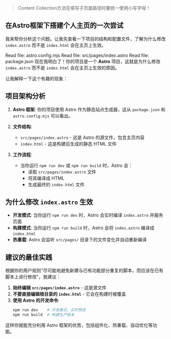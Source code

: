 > Content Collection方法在填写子页面路径时要统一使用小写字母！

## 在Astro框架下搭建个人主页的一次尝试

我来帮你分析这个问题。让我先查看一下项目的结构和配置文件，了解为什么修改 `index.astro` 而不是 `index.html` 会在主页上生效。

Read file: astro.config.mjs
Read file: src/pages/index.astro
Read file: package.json
现在我明白了！你的项目是一个 **Astro** 项目，这就是为什么修改 `index.astro` 而不是 `index.html` 会在主页上生效的原因。

让我解释一下这个有趣的现象：

## 项目架构分析

1. **Astro 框架**: 你的项目使用 Astro 作为静态站点生成器，这从 `package.json` 和 `astro.config.mjs` 可以看出。

2. **文件结构**:
   - `src/pages/index.astro` - 这是 Astro 的源文件，包含主页内容
   - `index.html` - 这是构建后生成的静态 HTML 文件

3. **工作流程**:
   - 当你运行 `npm run dev` 或 `npm run build` 时，Astro 会：
     - 读取 `src/pages/index.astro` 文件
     - 将其编译成 HTML
     - 生成最终的 `index.html` 文件

## 为什么修改 `index.astro` 生效

- **开发模式**: 当你运行 `npm run dev` 时，Astro 会实时编译 `index.astro` 并服务页面
- **构建模式**: 当你运行 `npm run build` 时，Astro 会将 `index.astro` 编译成 `index.html`
- **热重载**: Astro 会监听 `src/pages/` 目录下的文件变化并自动重新编译

## 建议的最佳实践

根据你的用户规则"尽可能地避免新建与已有功能部分重复的脚本，而应该在已有脚本上进行修改"，我建议：

1. **始终编辑 `src/pages/index.astro`** - 这是源文件
2. **不要直接编辑根目录的 `index.html`** - 它会在构建时被覆盖
3. **使用 Astro 的开发命令**:
   ```bash
   npm run dev    # 开发模式，实时预览
   npm run build  # 构建生产版本
   ```

这样你就能充分利用 Astro 框架的优势，包括组件化、热重载、自动优化等功能。